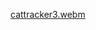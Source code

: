[cattracker3.webm](https://github.com/cocco111/my_repository/assets/54602991/5c5f247f-d9f7-46c6-9c22-ee5fe978beb4)
